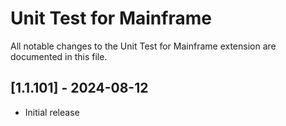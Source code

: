 # Unit Test for Mainframe

All notable changes to the Unit Test for Mainframe extension are documented in this file.

## [1.1.101] - 2024-08-12

- Initial release
